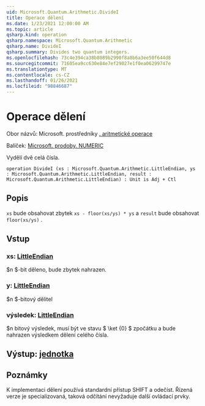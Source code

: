```yaml
---
uid: Microsoft.Quantum.Arithmetic.DivideI
title: Operace dělení
ms.date: 1/23/2021 12:00:00 AM
ms.topic: article
qsharp.kind: operation
qsharp.namespace: Microsoft.Quantum.Arithmetic
qsharp.name: DivideI
qsharp.summary: Divides two quantum integers.
ms.openlocfilehash: 73c4e394ca38b8089b2990f8a8b6a3ee50f644d8
ms.sourcegitcommit: 71605ea9cc630e84e7ef29027e1f0ea06299747e
ms.translationtype: MT
ms.contentlocale: cs-CZ
ms.lasthandoff: 01/26/2021
ms.locfileid: "98846687"
---
```

# <a name="dividei-operation"></a>Operace dělení

Obor názvů: Microsoft. prostředníky [. aritmetické operace](xref:Microsoft.Quantum.Arithmetic)

Balíček: [Microsoft. prodoby. NUMERIC](https://nuget.org/packages/Microsoft.Quantum.Numerics)


Vydělí dvě celá čísla.

```qsharp
operation DivideI (xs : Microsoft.Quantum.Arithmetic.LittleEndian, ys : Microsoft.Quantum.Arithmetic.LittleEndian, result : Microsoft.Quantum.Arithmetic.LittleEndian) : Unit is Adj + Ctl
```


## <a name="description"></a>Popis

`xs` bude obsahovat zbytek `xs - floor(xs/ys) * ys` a `result` bude obsahovat `floor(xs/ys)` .

## <a name="input"></a>Vstup

### <a name="xs--littleendian"></a>xs: [LittleEndian](xref:Microsoft.Quantum.Arithmetic.LittleEndian)

$n $-bit děleno, bude zbytek nahrazen.


### <a name="ys--littleendian"></a>y: [LittleEndian](xref:Microsoft.Quantum.Arithmetic.LittleEndian)

$n $-bitový dělitel


### <a name="result--littleendian"></a>výsledek: [LittleEndian](xref:Microsoft.Quantum.Arithmetic.LittleEndian)

$n bitový výsledek, musí být ve stavu $ \ket {0} $ zpočátku a bude nahrazen výsledkem dělení celého čísla.



## <a name="output--unit"></a>Výstup: [jednotka](xref:microsoft.quantum.lang-ref.unit)



## <a name="remarks"></a>Poznámky

K implementaci dělení používá standardní přístup SHIFT a odečíst.
Řízená verze je specializovaná, taková odčítání nevyžaduje další ovládací prvky.